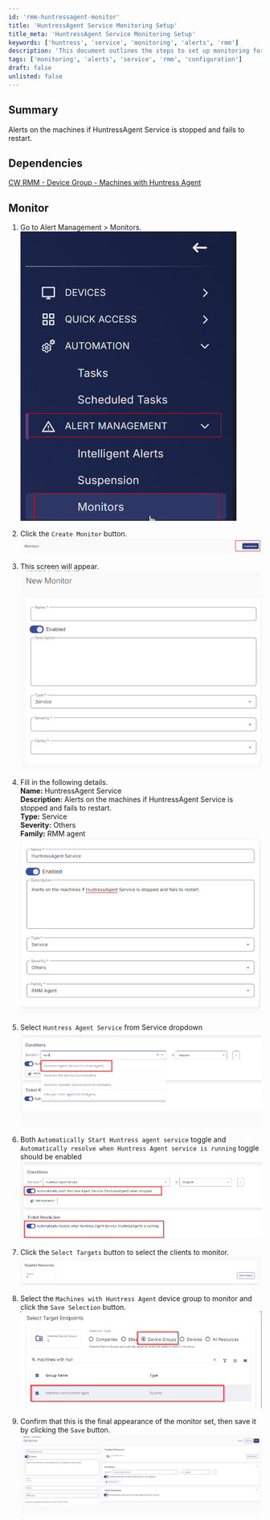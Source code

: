 ```yaml
---
id: 'rmm-huntressagent-monitor'
title: 'HuntressAgent Service Monitoring Setup'
title_meta: 'HuntressAgent Service Monitoring Setup'
keywords: ['huntress', 'service', 'monitoring', 'alerts', 'rmm']
description: 'This document outlines the steps to set up monitoring for the HuntressAgent Service, ensuring alerts are triggered if the service stops and fails to restart. It includes detailed instructions on configuring the monitor in ConnectWise RMM.'
tags: ['monitoring', 'alerts', 'service', 'rmm', 'configuration']
draft: false
unlisted: false
---
```

## Summary

Alerts on the machines if HuntressAgent Service is stopped and fails to restart.

## Dependencies

[CW RMM - Device Group - Machines with Huntress Agent](https://proval.itglue.com/DOC-5078775-15303347)

## Monitor

1. Go to Alert Management > Monitors.  
   ![](../../../static/img/HuntressAgent-Service/image_1.png)  
   
2. Click the `Create Monitor` button.  
   ![](../../../static/img/HuntressAgent-Service/image_2.png)  
   
3. This screen will appear.  
   ![](../../../static/img/HuntressAgent-Service/image_3.png)  

4. Fill in the following details.  
   **Name:** HuntressAgent Service  
   **Description:** Alerts on the machines if HuntressAgent Service is stopped and fails to restart.  
   **Type:** Service  
   **Severity:** Others  
   **Family:** RMM agent  
   ![](../../../static/img/HuntressAgent-Service/image_4.png)  

5. Select `Huntress Agent Service` from Service dropdown  
   ![](../../../static/img/HuntressAgent-Service/image_5.png)  

6. Both `Automatically Start Huntress agent service` toggle and `Automatically resolve when Huntress Agent service is running` toggle should be enabled  
   ![](../../../static/img/HuntressAgent-Service/image_6.png)  

7. Click the `Select Targets` button to select the clients to monitor.  
   ![](../../../static/img/HuntressAgent-Service/image_7.png)  

8. Select the `Machines with Huntress Agent` device group to monitor and click the `Save Selection` button.  
   ![](../../../static/img/HuntressAgent-Service/image_8.png)  

9. Confirm that this is the final appearance of the monitor set, then save it by clicking the `Save` button.  
   ![](../../../static/img/HuntressAgent-Service/image_9.png)  



